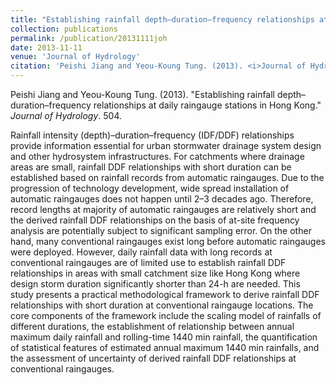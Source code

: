```yaml
---
title: "Establishing rainfall depth–duration–frequency relationships at daily raingauge stations in Hong Kong"
collection: publications
permalink: /publication/20131111joh
date: 2013-11-11
venue: 'Journal of Hydrology'
citation: 'Peishi Jiang and Yeou-Koung Tung. (2013). <i>Journal of Hydrology</i>. doi.org/10.1016/j.jhydrol.2013.09.037.'
---
```

Peishi Jiang and Yeou-Koung Tung. (2013). "Establishing rainfall depth–duration–frequency relationships at daily raingauge stations in Hong Kong." <i>Journal of Hydrology</i>. 504.

Rainfall intensity (depth)–duration–frequency (IDF/DDF) relationships provide information essential for urban stormwater drainage system design and other hydrosystem infrastructures. For catchments where drainage areas are small, rainfall DDF relationships with short duration can be established based on rainfall records from automatic raingauges. Due to the progression of technology development, wide spread installation of automatic raingauges does not happen until 2–3 decades ago. Therefore, record lengths at majority of automatic raingauges are relatively short and the derived rainfall DDF relationships on the basis of at-site frequency analysis are potentially subject to significant sampling error. On the other hand, many conventional raingauges exist long before automatic raingauges were deployed. However, daily rainfall data with long records at conventional raingauges are of limited use to establish rainfall DDF relationships in areas with small catchment size like Hong Kong where design storm duration significantly shorter than 24-h are needed. This study presents a practical methodological framework to derive rainfall DDF relationships with short duration at conventional raingauge locations. The core components of the framework include the scaling model of rainfalls of different durations, the establishment of relationship between annual maximum daily rainfall and rolling-time 1440 min rainfall, the quantification of statistical features of estimated annual maximum 1440 min rainfalls, and the assessment of uncertainty of derived rainfall DDF relationships at conventional raingauges.
